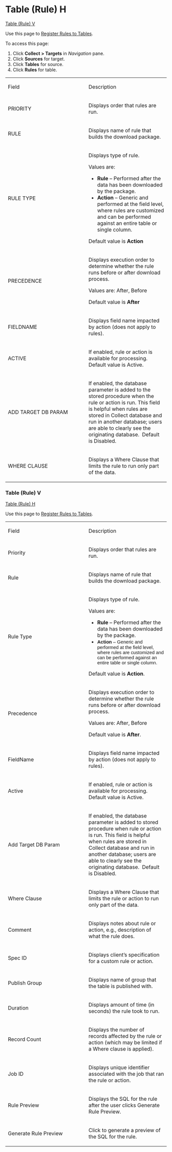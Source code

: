 # Table (Rule) H

[Table (Rule) V](#Table_Rule_V)

<div class="use">

Use this page to [Register Rules to
Tables](../Use_Cases/Add_Rules_and_Indices_to_Tables.htm#Register_Rules_to_Tables).

</div>

To access this page:

1.  Click <span style="font-weight: bold;">Collect \> Targets</span> in
    <span style="font-style: italic;">Navigation</span> pane.
2.  Click <span style="font-weight: bold;">Sources</span> for target.
3.  Click <span style="font-weight: bold;">Tables</span> for source.
4.  Click <span style="font-weight: bold;">Rules</span> for table.

<table>
<colgroup>
<col style="width: 50%" />
<col style="width: 50%" />
</colgroup>
<tbody>
<tr class="odd">
<td><p>Field</p></td>
<td><p>Description</p></td>
</tr>
<tr class="even">
<td><p>PRIORITY</p></td>
<td><p>Displays order that rules are run.</p></td>
</tr>
<tr class="odd">
<td><p>RULE</p></td>
<td><p>Displays name of rule that builds the download package.</p></td>
</tr>
<tr class="even">
<td><p>RULE TYPE</p></td>
<td><p>Displays type of rule.</p>
<p>Values are:</p>
<ul>
<li><strong>Rule</strong> – Performed after the data has been downloaded by the package.</li>
<li><strong>Action</strong> – Generic and performed at the field level, where rules are customized and can be performed against an entire table or single column.</li>
</ul>
<p>Default value is <strong>Action</strong></p></td>
</tr>
<tr class="odd">
<td><p>PRECEDENCE</p></td>
<td><p>Displays execution order to determine whether the rule runs before or after download process.</p>
<p>Values are: After, Before</p>
<p>Default value is <strong>After</strong></p></td>
</tr>
<tr class="even">
<td><p>FIELDNAME</p></td>
<td><p>Displays field name impacted by action (does not apply to rules).</p></td>
</tr>
<tr class="odd">
<td><p>ACTIVE</p></td>
<td><p>If enabled, rule or action is available for processing. Default value is Active.</p></td>
</tr>
<tr class="even">
<td><p>ADD TARGET DB PARAM</p></td>
<td><p>If enabled, the database parameter is added to the stored procedure when the rule or action is run. This field is helpful when rules are stored in Collect database and run in another database; users are able to clearly see the originating database.  Default is Disabled.</p></td>
</tr>
<tr class="odd">
<td><p>WHERE CLAUSE</p></td>
<td><p>Displays a Where Clause that limits the rule to run only part of the data.</p></td>
</tr>
</tbody>
</table>

### <span id="Table_Rule_V"></span>Table (Rule) V

[Table (Rule) H](Table_Rule_H.htm)

<div class="use">

Use this page to [Register Rules to
Tables](../Use_Cases/Add_Rules_and_Indices_to_Tables.htm#Register_Rules_to_Tables).

</div>

<table>
<colgroup>
<col style="width: 50%" />
<col style="width: 50%" />
</colgroup>
<tbody>
<tr class="odd">
<td><p>Field</p></td>
<td><p>Description</p></td>
</tr>
<tr class="even">
<td><p>Priority</p></td>
<td><p>Displays order that rules are run.</p></td>
</tr>
<tr class="odd">
<td><p>Rule</p></td>
<td><p>Displays name of rule that builds the download package.</p></td>
</tr>
<tr class="even">
<td><p>Rule Type</p></td>
<td><p>Displays type of rule.</p>
<p>Values are:</p>
<ul>
<li><strong>Rule</strong> – Performed after the data has been downloaded by the package.</li>
<li><span style="font-size: 11pt;font-family: Arial, sans-serif;"><strong>Action</strong> – Generic and performed at the field level, where rules are customized and can be performed against an entire table or single column.</span></li>
</ul>
<p>Default value is <strong>Action</strong>.</p></td>
</tr>
<tr class="odd">
<td><p>Precedence</p></td>
<td><p>Displays execution order to determine whether the rule runs before or after download process.</p>
<p>Values are: After, Before</p>
<p>Default value is <strong>After</strong>.</p></td>
</tr>
<tr class="even">
<td><p>FieldName</p></td>
<td><p>Displays field name impacted by action (does not apply to rules).</p></td>
</tr>
<tr class="odd">
<td><p>Active</p></td>
<td><p>If enabled, rule or action is available for processing. Default value is Active.</p></td>
</tr>
<tr class="even">
<td><p>Add Target DB Param</p></td>
<td><p>If enabled, the database parameter is added to stored procedure when rule or action is run. This field is helpful when rules are stored in Collect database and run in another database; users are able to clearly see the originating database.  Default is Disabled.</p></td>
</tr>
<tr class="odd">
<td><p>Where Clause</p></td>
<td><p>Displays a Where Clause that limits the rule or action to run only part of the data.</p></td>
</tr>
<tr class="even">
<td><p>Comment</p></td>
<td><p>Displays notes about rule or action, e.g., description of what the rule does.</p></td>
</tr>
<tr class="odd">
<td><p>Spec ID</p></td>
<td><p>Displays client’s specification for a custom rule or action.</p></td>
</tr>
<tr class="even">
<td><p>Publish Group</p></td>
<td><p>Displays name of group that the table is published with.</p></td>
</tr>
<tr class="odd">
<td><p>Duration</p></td>
<td><p>Displays amount of time (in seconds) the rule took to run.</p></td>
</tr>
<tr class="even">
<td><p>Record Count</p></td>
<td><p>Displays the number of records affected by the rule or action (which may be limited if a Where clause is applied).</p></td>
</tr>
<tr class="odd">
<td><p>Job ID</p></td>
<td><p>Displays unique identifier associated with the job that ran the rule or action.</p></td>
</tr>
<tr class="even">
<td><p>Rule Preview</p></td>
<td><p>Displays the SQL for the rule after the user clicks Generate Rule Preview.</p></td>
</tr>
<tr class="odd">
<td><p>Generate Rule Preview</p></td>
<td><p>Click to generate a preview of the SQL for the rule.</p></td>
</tr>
</tbody>
</table>
